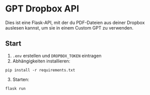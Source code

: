 # GPT Dropbox API

Dies ist eine Flask-API, mit der du PDF-Dateien aus deiner Dropbox auslesen kannst, um sie in einem Custom GPT zu verwenden.

## Start

1. `.env` erstellen und `DROPBOX_TOKEN` eintragen
2. Abhängigkeiten installieren:
```
pip install -r requirements.txt
```
3. Starten:
```
flask run
```